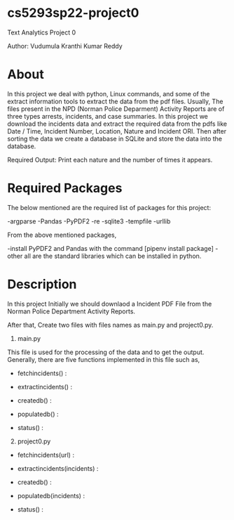 # cs5293sp22-project0
Text Analytics Project 0

Author: Vudumula Kranthi Kumar Reddy

# About

In this project we deal with python, Linux commands, and some of the extract information tools to extract the data from the pdf files. Usually, The files present in the NPD (Norman Police Deparment) Activity Reports are of three types arrests, incidents, and case summaries. In this project we download the incidents data and extract the required data from the pdfs like Date / Time, Incident Number, Location, Nature and Incident ORI. Then after sorting the data we create a database in SQLite and store the data into the database.

Required Output: Print each nature and the number of times it appears.

# Required Packages

The below mentioned are the required list of packages for this project:

-argparse
-Pandas
-PyPDF2
-re
-sqlite3
-tempfile
-urllib

From the above mentioned packages,

-install PyPDF2 and Pandas with the command [pipenv install package]
-other all are the standard libraries which can be installed in python.

# Description

In this project Initially we should downlaod a Incident PDF File from the Norman Police Department Activity Reports.

After that, Create two files with files names as main.py and project0.py.

1. main.py

This file is used for the processing of the data and to get the output. Generally, there are five functions implemented in this file such as,

- fetchincidents() : 

- extractincidents() :  

- createdb() : 

- populatedb() : 

- status() : 

2. project0.py

- fetchincidents(url) : 

- extractincidents(incidents) :  

- createdb() : 

- populatedb(incidents) : 

- status() :

